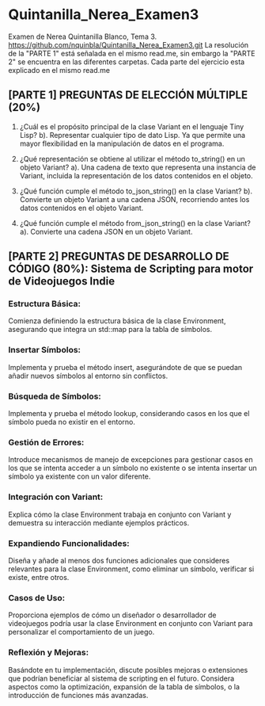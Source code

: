 # Quintanilla_Nerea_Examen3
Examen de Nerea Quintanilla Blanco, Tema 3.
https://github.com/nquinbla/Quintanilla_Nerea_Examen3.git
La resolución de la "PARTE 1" está señalada en el mismo read.me, sin embargo la "PARTE 2" se encuentra en las diferentes carpetas. Cada parte del ejercicio esta explicado en el mismo read.me

## [PARTE 1] PREGUNTAS DE ELECCIÓN MÚLTIPLE (20%)
 1. ¿Cuál es el propósito principal de la clase Variant en el lenguaje Tiny Lisp?
      b). Representar cualquier tipo de dato Lisp. Ya que permite una mayor flexibilidad en la manipulación de datos en el programa.
    
 2. ¿Qué representación se obtiene al utilizar el método to_string() en un objeto Variant?
      a). Una cadena de texto que representa una instancia de Variant, incluida la representación de los datos contenidos en el objeto.
    
 3. ¿Qué función cumple el método to_json_string() en la clase Variant?
      b). Convierte un objeto Variant a una cadena JSON, recorriendo antes los datos contenidos en el objeto Variant.
    
 4. ¿Qué función cumple el método from_json_string() en la clase Variant?
      a). Convierte una cadena JSON en un objeto Variant.


## [PARTE 2] PREGUNTAS DE DESARROLLO DE CÓDIGO (80%): Sistema de Scripting para motor de Videojuegos Indie
### Estructura Básica:
Comienza definiendo la estructura básica de la clase Environment, asegurando que integra un std::map para la tabla de símbolos.

### Insertar Símbolos:
Implementa y prueba el método insert, asegurándote de que se puedan añadir nuevos símbolos al entorno sin conflictos.

### Búsqueda de Símbolos:
Implementa y prueba el método lookup, considerando casos en los que el símbolo pueda no existir en el entorno.

### Gestión de Errores:
Introduce mecanismos de manejo de excepciones para gestionar casos en los que se intenta acceder a un símbolo no existente o se intenta insertar un símbolo ya existente con un valor diferente.

### Integración con Variant:
Explica cómo la clase Environment trabaja en conjunto con Variant y demuestra su interacción mediante ejemplos prácticos.

### Expandiendo Funcionalidades:
Diseña y añade al menos dos funciones adicionales que consideres relevantes para la clase Environment, como eliminar un símbolo, verificar si existe, entre otros.

### Casos de Uso:
Proporciona ejemplos de cómo un diseñador o desarrollador de videojuegos podría usar la clase Environment en conjunto con Variant para personalizar el comportamiento de un juego.

### Reflexión y Mejoras:
Basándote en tu implementación, discute posibles mejoras o extensiones que podrían beneficiar al sistema de scripting en el futuro. Considera aspectos como la optimización, expansión de la tabla de símbolos, o la introducción de funciones más avanzadas.

